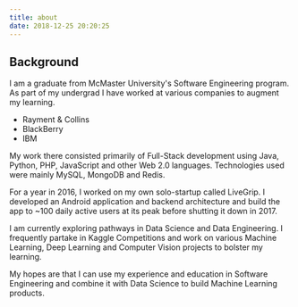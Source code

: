 ```yaml
---
title: about
date: 2018-12-25 20:20:25
---
```


Background
----------

I am a graduate from McMaster University's Software Engineering program. As part of my undergrad I have worked at various companies to augment my learning.

* Rayment & Collins
* BlackBerry
* IBM

My work there consisted primarily of Full-Stack development using Java, Python, PHP, JavaScript and other Web 2.0 languages. Technologies used were mainly MySQL, MongoDB and Redis.

For a year in 2016, I worked on my own solo-startup called LiveGrip. I developed an Android application and backend architecture and build the app to ~100 daily active users at its peak before shutting it down in 2017.

I am currently exploring pathways in Data Science and Data Engineering. I frequently partake in Kaggle Competitions and work on various Machine Learning, Deep Learning and Computer Vision projects to bolster my learning. 

My hopes are that I can use my experience and education in Software Engineering and combine it with Data Science to build Machine Learning products.
